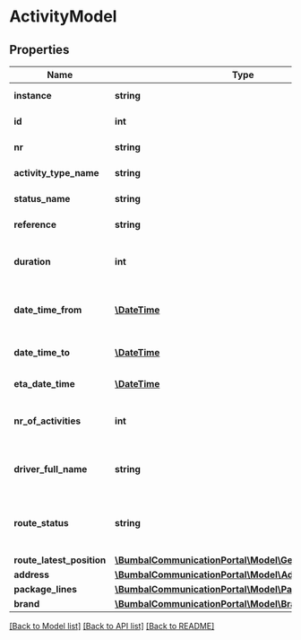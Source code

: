 # ActivityModel

## Properties
Name | Type | Description | Notes
------------ | ------------- | ------------- | -------------
**instance** | **string** | instance name | [optional] 
**id** | **int** | ID of activity | [optional] 
**nr** | **string** | Number of this Activity | [optional] 
**activity_type_name** | **string** | Type of this Activity | [optional] 
**status_name** | **string** | Status of this Activity | [optional] 
**reference** | **string** | Reference number | [optional] 
**duration** | **int** | Max duration of the activity in minutes | [optional] 
**date_time_from** | [**\DateTime**](\DateTime.md) | Planned start time of this activity | [optional] 
**date_time_to** | [**\DateTime**](\DateTime.md) | Planned stop time of this activity | [optional] 
**eta_date_time** | [**\DateTime**](\DateTime.md) | ETA date time | [optional] 
**nr_of_activities** | **int** | Number of activities preceding this one | [optional] 
**driver_full_name** | **string** | Name of the driver assigned to this route | [optional] 
**route_status** | **string** | Status of the Route this Activity is planned on | [optional] 
**route_latest_position** | [**\BumbalCommunicationPortal\Model\GeoPositionModel**](GeoPositionModel.md) |  | [optional] 
**address** | [**\BumbalCommunicationPortal\Model\AddressModel**](AddressModel.md) |  | [optional] 
**package_lines** | [**\BumbalCommunicationPortal\Model\PackageLineModel[]**](PackageLineModel.md) |  | [optional] 
**brand** | [**\BumbalCommunicationPortal\Model\BrandModel**](BrandModel.md) |  | [optional] 

[[Back to Model list]](../README.md#documentation-for-models) [[Back to API list]](../README.md#documentation-for-api-endpoints) [[Back to README]](../README.md)


